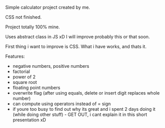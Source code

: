 Simple calculator project created by me.

CSS not finished.

Project totally 100% mine.

Uses abstract class in JS xD
I will improve probably this or that soon.

First thing i want to improve is CSS. What i have works, and thats it.

Features:
- negative numbers, positive numbers
- factorial
- power of 2
- square root
- floating point numbers
- overwrite flag (after using equals, delete or insert digit replaces whole number)
- can compute using operators instead of = sign
- if youre too busy to find out why its great and i spent 2 days doing it (while doing other stuff) - GET OUT, i cant explain it in this short presentation xD
